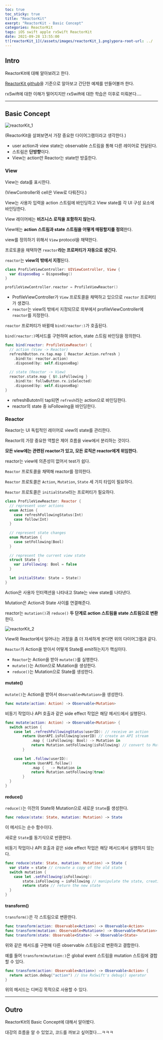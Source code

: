 ```yaml
---
toc: true
toc_sticky: true
title: "ReactorKit"
exerpt: "ReactorKit - Basic Concept"
categories: ReactorKit
tags: iOS swift apple rxSwift ReactorKit
date: 2021-09-28 13:55:00
t![reactorKit_1](/assets/images/reactorKit_1.png)ypora-root-url: ../
---
```


## Intro

ReactorKit에 대해 알아보려고 한다.

[ReactorKit github](https://github.com/ReactorKit/ReactorKit)을 기준으로 알아보고 간단한 예제를 만들어볼까 한다.

rxSwift에 대한 이해가 떨어지지만 rxSwift에 대한 학습은 이후로 미뤄본다....

---

## Basic Concept

![reactorKit_1](/assets/images/reactorKit_1.png)

(ReactorKit을 살펴보면서 가장 중요한 다이어그램이라고 생각한다.)

- user action과 view state는 observable 스트림을 통해 다른 레이어로 전달된다.
- 스트림은 **단방향**이다.
- View는 action만 Reactor는 state만 방출한다.



### View

View는 data를 표시한다.

(ViewController와 cell은 View로 다뤄진다.)

View는 사용자 입력을 action 스트림에 바인딩하고 View state를 각 UI 구성 요소에 바인딩한다.

View 레이어에는 **비즈니스 로직을 포함하지 않는다.**

View에는 **action 스트림과 state 스트림을 어떻게 매핑할지를 정의**한다.



view를 정의하기 위해서 `View` protocol을 채택한다.

프로토콜을 채택하면 `reactor`**라는 프로퍼티가 자동으로 생긴다.**

`reactor`는 **view의 밖에서 지정**된다.



```swift
class ProfileViewController: UIViewController, View {
  var disposeBag = DisposeBag()
}

profileViewController.reactor = ProfileViewReactor()
```

- ProfileViewController가 `View` 프로토콜을 채택하고 있으므로 `reactor` 프로퍼티가 생겼다.
- `reactor`는 view의 밖에서 지정되므로 외부에서 profileViewController에 `reactor`를 지정한다.



`reactor` 프로퍼티가 바뀔때 `bind(reactor:)`가 호출된다.

`bind(reactor:)`메서드를 구현하여 action, state 스트림 바인딩을 정의한다.



```swift
func bind(reactor: ProfileViewReactor) {
  // action (View -> Reactor)
  refreshButton.rx.tap.map { Reactor.Action.refresh }
  	.bind(to: reactor.action)
  	.disposed(by: self.disposeBag)
  
  // state (Reactor -> View)
  reactor.state.map { $0.isFollowing }
  	.bind(to: follwButton.rx.isSelected)
  	.disposed(by: self.disposeBag)
}
```

- refreshButotn이 tap되면 `refresh`라는 action으로 바인딩한다.
- reactor의 state 중 isFollowing을 바인딩한다.



### Reactor

Reactor는 UI 독립적인 레이어로 view의 state를 관리한다.

Reactor의 가장 중요한 역할은 제어 흐름을 view에서 분리하는 것이다.

**모든 view에는 관련된 reactor가 있고, 모든 로직은 reactor에게 위임한다.**

reactor는 view에 의존성이 없어서 test가 쉽다.



`Reactor` 프로토콜을 채택해 reactor를 정의한다.

`Reactor` 프로토콜은 `Action`, `Mutation`, `State` 세 가지 타입이 필요하다.

`Reactor` 프로토콜은 `initialState`라는 프로퍼티가 필요하다.



```swift
class ProfileViewReactor: Reactor {
  // represent user actions
  enum Action {
    case refreshFollowingStatus(Int)
    case follow(Int)
  }
  
  // represent state changes
  enum Mutation {
    case setFollowing(Bool)
  }
  
  // represent the current view state
  struct State {
    var isFollowing: Bool = false
  }
  
  let initialState: State = State()
}
```

Action은 사용자 인터랙션을 나타내고 State는 view state를 나타낸다.

Mutation은 Action과 State 사이를 연결해준다.

reactor는 `mutation()`과 `reduce()` **두 단계로 action 스트림을 state 스트림으로 변환**한다.



![reactorKit_2](/assets/images/reactorKit_2.png)

View와 Reactor에서 일어나는 과정을 좀 더 자세하게 본다면 위의 다이어그램과 같다.

`Reactor`가 Action을 받아서 어떻게 State를 emit하는지가 핵심이다.

- `Reactor`는 Action을 받아 `mutate()`를 실행한다.
- `mutate()`는 Action으로 Mutation을 생성한다.
- `reduce()`는 Mutation으로 State를 생성한다.



#### mutate()

`mutate()`는 Action을 받아서 `Observable<Mutation>`을 생성한다.

```swift
func mutate(action: Action) -> Observable<Mutation>
```



비동기 작업이나 API 호출과 같은 side effect 작업은 해당 메서드에서 실행된다.

```swift
func mutate(action: Action) -> Observable<Mutation> {
  switch action {
    case let .refreshFollowingStatus(userID): // receive an action
    	return UserAPI.isFollowing(userID) // create an API stream
    		.map { (isFollowing: Bool) -> Mutation in
         	return Mutation.setFollowing(isFollowing) // convert to Mutation stream
        }
    
    case let .follow(userID):
    	return UserAPI.follow()
    		.map { _ -> Mutation in
        	return Mutation.setFollowing(true)
        }
  }
}
```



#### reduce()

`reduce()`는 이전의 State와 Mutation으로 새로운 `State`를 생성한다.

```swift
func reduce(state: State, mutation: Mutation) -> State
```



이 메서드는 순수 함수이다.

새로운 `State`를 동기식으로 반환한다.

비동기 작업이나 API 호출과 같은 side effect 작업은 해당 메서드에서 실행하지 않는다.

```swift
func reduce(state: State, mutation: Mutation) -> State {
  var state = state // creawte a copy of the old state
  switch mutation {
    case let .setFollowing(isFollowing):
    	state.isFollowing = isFollowing // manipulate the state, creating a new stae
    	return state // return the new state
  }
}
```



#### transform()

`transform()`은 각 스트림으로 변환한다.

```swift
func transform(action: Observable<Action>) -> Observable<Action>
func transform(mutation: Observable<Mutation>) -> Observable<Mutation>
func transform(state: Observable<State>) -> Observable<State>
```



위와 같은 메서드를 구현해 다른 observable 스트림으로 변환하고 결합한다.

예를 들어 `transform(mutation:)`은 global event 스트림을 mutation 스트림에 결합할 수 있다.



```swift
func transform(action: Observable<Action>) -> Observable<Action> {
  return action.debug("action") // Use RxSwift's debug() operator
}
```

위의 메서드는 디버깅 목적으로 사용할 수 있다.

---

## Outro

ReactorKit의 Basic Concept에 대해서 알아봤다.

대강의 흐름을 알 수 있었고, 코드를 까보고 싶어졌다....ㅋㅋㅋ